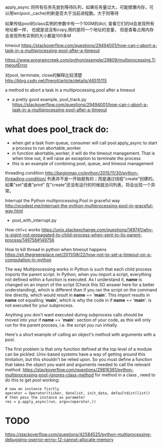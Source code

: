 apply_async 将所有任务先放到等待队列，如果任务量过大，可能撑爆内存，可以用len(pool._cache)判断是否大于当前进程数。大于则等待

如果传给pool的class实例的参数中有一个100M的dict, 查看它们的Id会发现所有地址都一样， 也就是说没有copy,用的是同一个地址的变量，
但是查看占用内存会发现所有实例的大小都是100多M

timeout
https://stackoverflow.com/questions/29494001/how-can-i-abort-a-task-in-a-multiprocessing-pool-after-a-timeout

https://www.programcreek.com/python/example/29809/multiprocessing.TimeoutError

对pool, terminate, close的解释比较清楚
http://blog.csdn.net/fireroll/article/details/46515115

a method to abort a task in a multiprocessing.pool after a timeout
- a pretty good example, pool_track.py
https://stackoverflow.com/questions/29494001/how-can-i-abort-a-task-in-a-multiprocessing-pool-after-a-timeout

# what does pool_track do:
- when get a task from queue, consumer will call pool.apply_async to start a process to run abortable_worker.
- in function abortable_worker, it will do the timeout management. That is when time out, it will raise an exception to terminate the process
- this is an example of combining pool, queue, and timeout management

threading.condition
http://beginman.cn/python/2015/11/30/python-threading-condition/
列表并不是一开始就有的；而是通过线程”create”创建的。如果”set”或者”print” 在”create”还没有运行的时候就访问列表，将会出现一个异常。

Interrupt the Python multiprocessing.Pool in graceful way
http://xcodest.me/interrupt-the-python-multiprocessing-pool-in-graceful-way.html
- pool_with_interrupt.py

How ctrl+c works
https://unix.stackexchange.com/questions/149741/why-is-sigint-not-propagated-to-child-process-when-sent-to-its-parent-process/149756#149756

How to kill thread in python when timeout happens
https://eli.thegreenplace.net/2011/08/22/how-not-to-set-a-timeout-on-a-computation-in-python



The way Multiprocessing works in Python is such that each child process imports the parent script. In Python, when you import a script, everything not defined within a function is executed. As I understand it, __name__ is changed on an import of the script (Check this SO answer here for a better understanding), which is different than if you ran the script on the command line directly, which would result in __name__ == '__main__'. This import results in __name__ not equalling '__main__', which is why the code in if __name__ == '__main__': is not executed for your subprocess.

Anything you don't want executed during subprocess calls should be moved into your if __name__ == '__main__': section of your code, as this will only run for the parent process, i.e. the script you run initially.



Here's a short example of calling an object's method with arguments with a pool.

The first problem is that only function defined at the top level of a module can be pickled.
Unix-based systems have a way of getting around this limitation, but this shouldn't be relied upon.
So you must define a function that takes the object you want and arguments needed to call the relevant method.
https://stackoverflow.com/questions/29816361/python-multiprocessing-pool-ignores-class-method
for method in a class , need to do this to get pool working:
```
# new an instance fisrtly
operator = Operator(ticker, datelist, init_data, defaultdict(list))
# then pass the instance as parameter
res = p.apply_async(run, args=(operator,))
```

# TODO
https://stackoverflow.com/questions/42584525/python-multiprocessing-debugging-oserror-errno-12-cannot-allocate-memory